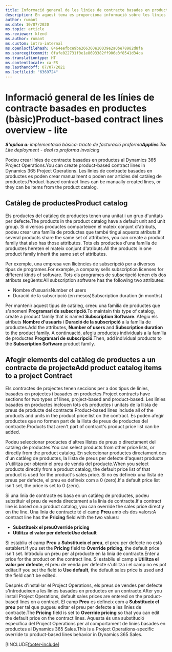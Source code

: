```yaml
---
title: Informació general de les línies de contracte basades en productes (bàsic)
description: En aquest tema es proporciona informació sobre les línies de contracte basades en productes.
author: rumant
ms.date: 10/07/2020
ms.topic: article
ms.reviewer: kfend
ms.author: rumant
ms.custom: intro-internal
ms.openlocfilehash: 8464eefbce9ba266360e10039e2a0be78982d8fa
ms.sourcegitcommit: 0fafe022731f0e1e8693382ff906e3f8541d34ca
ms.translationtype: HT
ms.contentlocale: ca-ES
ms.lasthandoff: 07/07/2021
ms.locfileid: "6369724"
---
```

# <a name="product-based-contract-lines-overview---lite"></a><span data-ttu-id="17fc9-103">Informació general de les línies de contracte basades en productes (bàsic)</span><span class="sxs-lookup"><span data-stu-id="17fc9-103">Product-based contract lines overview - lite</span></span>

<span data-ttu-id="17fc9-104">_**S'aplica a:** implementació bàsica: tracte de facturació proforma_</span><span class="sxs-lookup"><span data-stu-id="17fc9-104">_**Applies To:** Lite deployment - deal to proforma invoicing_</span></span>

<span data-ttu-id="17fc9-105">Podeu crear línies de contracte basades en productes al Dynamics 365 Project Operations.</span><span class="sxs-lookup"><span data-stu-id="17fc9-105">You can create product-based contract lines in Dynamics 365 Project Operations.</span></span> <span data-ttu-id="17fc9-106">Les línies de contracte basades en productes es poden crear manualment o poden ser articles del catàleg de productes.</span><span class="sxs-lookup"><span data-stu-id="17fc9-106">Product-based contract lines can be manually created lines, or they can be items from the product catalog.</span></span>

## <a name="product-catalog"></a><span data-ttu-id="17fc9-107">Catàleg de productes</span><span class="sxs-lookup"><span data-stu-id="17fc9-107">Product catalog</span></span>

<span data-ttu-id="17fc9-108">Els productes del catàleg de productes tenen una unitat i un grup d'unitats per defecte.</span><span class="sxs-lookup"><span data-stu-id="17fc9-108">The products in the product catalog have a default unit and unit group.</span></span> <span data-ttu-id="17fc9-109">Si diversos productes comparteixen el mateix conjunt d'atributs, podeu crear una família de productes que també tingui aquests atributs.</span><span class="sxs-lookup"><span data-stu-id="17fc9-109">If several products share the same set of attributes, you can create a product family that also has those attributes.</span></span> <span data-ttu-id="17fc9-110">Tots els productes d'una família de productes hereten el mateix conjunt d'atributs.</span><span class="sxs-lookup"><span data-stu-id="17fc9-110">All the products in one product family inherit the same set of attributes.</span></span>

<span data-ttu-id="17fc9-111">Per exemple, una empresa ven llicències de subscripció per a diversos tipus de programes.</span><span class="sxs-lookup"><span data-stu-id="17fc9-111">For example, a company sells subscription licenses for different kinds of software.</span></span> <span data-ttu-id="17fc9-112">Tots els programes de subscripció tenen els dos atributs següents:</span><span class="sxs-lookup"><span data-stu-id="17fc9-112">All subscription software has the following two attributes:</span></span>

- <span data-ttu-id="17fc9-113">Nombre d'usuaris</span><span class="sxs-lookup"><span data-stu-id="17fc9-113">Number of users</span></span>
- <span data-ttu-id="17fc9-114">Duració de la subscripció (en mesos)</span><span class="sxs-lookup"><span data-stu-id="17fc9-114">Subscription duration (in months)</span></span>

<span data-ttu-id="17fc9-115">Per mantenir aquest tipus de catàleg, creeu una família de productes que s'anomeni **Programari de subscripció**.</span><span class="sxs-lookup"><span data-stu-id="17fc9-115">To maintain this type of catalog, create a product family that is named **Subscription Software**.</span></span> <span data-ttu-id="17fc9-116">Afegiu els atributs **Nombre d'usuaris** i **Duració de la subscripció** a la família de productes.</span><span class="sxs-lookup"><span data-stu-id="17fc9-116">Add the attributes, **Number of users** and **Subscription duration** to the product family.</span></span> <span data-ttu-id="17fc9-117">A continuació, afegiu productes individuals a la família de productes **Programari de subscripció**.</span><span class="sxs-lookup"><span data-stu-id="17fc9-117">Then, add individual products to the **Subscription Software** product family.</span></span>

## <a name="add-product-catalog-items-to-a-project-contract"></a><span data-ttu-id="17fc9-118">Afegir elements del catàleg de productes a un contracte de projecte</span><span class="sxs-lookup"><span data-stu-id="17fc9-118">Add product catalog items to a project Contract</span></span>

<span data-ttu-id="17fc9-119">Els contractes de projectes tenen seccions per a dos tipus de línies, basades en projectes i basades en productes.</span><span class="sxs-lookup"><span data-stu-id="17fc9-119">Project contracts have sections for two types of lines, project-based and product-based.</span></span> <span data-ttu-id="17fc9-120">Les línies basades en productes inclouen tots els productes i unitats de la llista de preus de producte del contracte.</span><span class="sxs-lookup"><span data-stu-id="17fc9-120">Product-based lines include all of the products and units in the product price list on the contract.</span></span> <span data-ttu-id="17fc9-121">Es poden afegir productes que no formen part de la llista de preus de productes del contracte.</span><span class="sxs-lookup"><span data-stu-id="17fc9-121">Products that aren't part of contract's product price list can be added.</span></span>

<span data-ttu-id="17fc9-122">Podeu seleccionar productes d'altres llistes de preus o directament del catàleg de productes.</span><span class="sxs-lookup"><span data-stu-id="17fc9-122">You can select products from other price lists, or directly from the product catalog.</span></span> <span data-ttu-id="17fc9-123">En seleccionar productes directament des d'un catàleg de productes, la llista de preus per defecte d'aquest producte s'utilitza per obtenir el preu de venda del producte.</span><span class="sxs-lookup"><span data-stu-id="17fc9-123">When you select products directly from a product catalog, the default price list of that product is used for the product's sales price.</span></span> <span data-ttu-id="17fc9-124">Si no es defineix una llista de preus per defecte, el preu es defineix com a 0 (zero).</span><span class="sxs-lookup"><span data-stu-id="17fc9-124">If a default price list isn't set, the price is set to 0 (zero).</span></span>

<span data-ttu-id="17fc9-125">Si una línia de contracte es basa en un catàleg de productes, podeu substituir el preu de venda directament a la línia de contracte.</span><span class="sxs-lookup"><span data-stu-id="17fc9-125">If a contract line is based on a product catalog, you can override the sales price directly on the line.</span></span> <span data-ttu-id="17fc9-126">Una línia de contracte té el camp **Preu** amb els dos valors:</span><span class="sxs-lookup"><span data-stu-id="17fc9-126">A contract line has the **Pricing** field with the two values:</span></span>

- <span data-ttu-id="17fc9-127">**Substitueix el preu**</span><span class="sxs-lookup"><span data-stu-id="17fc9-127">**Override pricing**</span></span>
- <span data-ttu-id="17fc9-128">**Utilitza el valor per defecte**</span><span class="sxs-lookup"><span data-stu-id="17fc9-128">**Use default**</span></span>

<span data-ttu-id="17fc9-129">Si establiu el camp **Preu** a **Substitueix el preu**, el preu per defecte no està establert.</span><span class="sxs-lookup"><span data-stu-id="17fc9-129">If you set the **Pricing** field to **Override pricing**, the default price isn't set.</span></span> <span data-ttu-id="17fc9-130">Introduïu un preu per al producte en la línia de contracte.</span><span class="sxs-lookup"><span data-stu-id="17fc9-130">Enter a price for the product on the contract line.</span></span> <span data-ttu-id="17fc9-131">Si establiu el camp a **Utilitza el valor per defecte**, el preu de venda per defecte s'utilitza i el camp no es pot editar.</span><span class="sxs-lookup"><span data-stu-id="17fc9-131">If you set the field to **Use default**, the default sales price is used and the field can't be edited.</span></span>

<span data-ttu-id="17fc9-132">Després d'instal·lar el Project Operations, els preus de vendes per defecte s'introdueixen a les línies basades en productes en un contracte.</span><span class="sxs-lookup"><span data-stu-id="17fc9-132">After you install Project Operations, default sales prices are entered on the product-based lines on a contract.</span></span> <span data-ttu-id="17fc9-133">El camp **Preu** es defineix com a **Substitueix el preu** per tal que pugueu editar el preu per defecte a les línies de contracte.</span><span class="sxs-lookup"><span data-stu-id="17fc9-133">The **Pricing** field is set to **Override pricing** so that you can edit the default price on the contract lines.</span></span> <span data-ttu-id="17fc9-134">Aquesta és una substitució específica del Project Operations per al comportament de línies basades en productes al Dynamics 365 Sales.</span><span class="sxs-lookup"><span data-stu-id="17fc9-134">This is a Project Operations-specific override to product-based lines behavior in Dynamics 365 Sales.</span></span>


[!INCLUDE[footer-include](../../includes/footer-banner.md)]